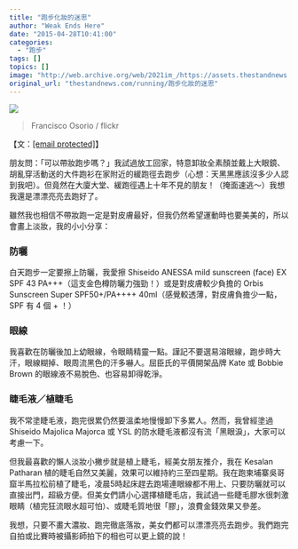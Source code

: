 ```yaml
---
title: "跑步化妝的迷思"
author: "Weak Ends Here"
date: "2015-04-28T10:41:00"
categories:
  - "跑步"
tags: []
topics: []
image: "http://web.archive.org/web/2021im_/https://assets.thestandnews.com/media/photos/15401780358_351eb5482d_k_CNghq.jpg"
original_url: "thestandnews.com/running/跑步化妝的迷思"
---
```

![](http://web.archive.org/web/2021im_/https://assets.thestandnews.com/media/photos/15401780358_351eb5482d_k_CNghq.jpg)

> Francisco Osorio / flickr

【文：[\[email protected\]](/web/20210710222555/https://www.thestandnews.com/cdn-cgi/l/email-protection)】

朋友問：「可以帶妝跑步嗎？」我試過放工回家，特意卸妝全素顏並戴上大眼鏡、胡亂穿活動送的大件跑衫在家附近的緩跑徑去跑步（心想：天黑黑應該沒多少人認到我吧）。但竟然在大廈大堂、緩跑徑遇上十年不見的朋友！（掩面速逃～）我想我還是漂漂亮亮去跑好了。

雖然我也相信不帶妝跑一定是對皮膚最好，但我仍然希望運動時也要美美的，所以會畫上淡妝，我的小小分享：

### 防曬

白天跑步一定要擦上防曬，我愛擦 Shiseido ANESSA mild sunscreen (face) EX SPF 43 PA+++（這支金色樽防曬力強勁！）或是對皮膚較少負擔的 Orbis Sunscreen Super SPF50+/PA++++ 40ml（感覺較透薄，對皮膚負擔少一點， SPF 有 4 個 + ！）

### 眼線

我喜歡在防曬後加上幼眼線，令眼睛精靈一點。謹記不要選易溶眼線，跑步時大汗，眼線糊掉、眼周流黑色的汗多嚇人。屈臣氏的平價開架品牌 Kate 或 Bobbie Brown 的眼線液不易脫色、也容易卸得乾淨。

### 睫毛液／植睫毛

我不常塗睫毛液，跑完很累仍然要溫柔地慢慢卸下多累人。然而，我曾經塗過 Shiseido Majolica Majorca 或 YSL 的防水睫毛液都沒有流「黑眼淚」，大家可以考慮一下。

但我最喜歡的懶人淡妝小撇步就是植上睫毛，經美女朋友推介，我在 Kesalan Patharan 植的睫毛自然又美麗，效果可以維持約三至四星期。我在跑柬埔寨吳哥窟半馬拉松前植了睫毛，凌晨5時起床趕去跑場連眼線都不用上、只要防曬就可以直接出門，超級方便。但美女們請小心選擇植睫毛店，我試過一些睫毛膠水很刺激眼睛（植完狂流眼水超可怕）、或睫毛質地很「膠」，浪費金錢效果又參差。

我想，只要不畫大濃妝、跑完徹底落妝，美女們都可以漂漂亮亮去跑步。我們跑完自拍或比賽時被攝影師拍下的相也可以更上鏡的說！